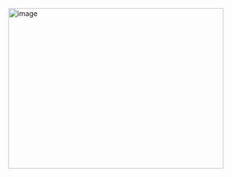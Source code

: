 <img width="430" height="322" alt="image" src="https://github.com/user-attachments/assets/c191a4b7-2710-467a-a466-633739e635b3" />
